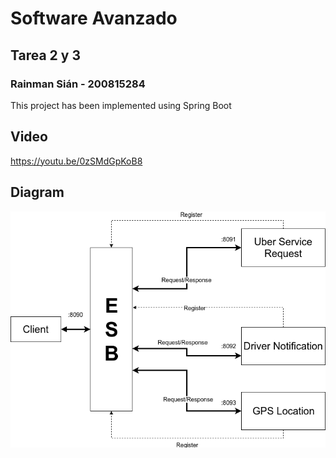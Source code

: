 # Software Avanzado
## Tarea 2 y 3
### Rainman Sián - 200815284

This project has been implemented using Spring Boot

## Video
https://youtu.be/0zSMdGpKoB8

## Diagram
![Kiku](diagram.png)

